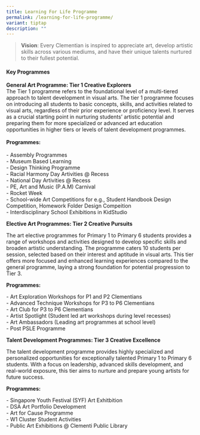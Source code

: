 ```yaml
---
title: Learning For Life Programme
permalink: /learning-for-life-programme/
variant: tiptap
description: ""
---
```

<blockquote>
<p><strong>Vision</strong>: Every Clementian is inspired to appreciate art,
develop artistic skills across various mediums, and have their unique talents
nurtured to their fullest potential.</p>
</blockquote>
<h4><strong>Key Programmes</strong></h4>
<p><strong>General Art Programme: Tier 1 Creative Explorers</strong>
<br>The Tier 1 programme refers to the foundational level of a multi-tiered
approach to talent development in visual arts. The tier 1 programme focuses
on introducing all students to basic concepts, skills, and activities related
to visual arts, regardless of their prior experience or proficiency level.
It serves as a crucial starting point in nurturing students’ artistic potential
and preparing them for more specialized or advanced art education opportunities
in higher tiers or levels of talent development programmes.
<br>
<br><strong>Programmes: </strong>
<br>
<br>- Assembly Programmes
<br>- Museum Based Learning
<br>- Design Thinking Programme
<br>- Racial Harmony Day Artivities @ Recess
<br>- National Day Artivities @ Recess
<br>- PE, Art and Music (P.A.M) Carnival
<br>- Rocket Week
<br>- School-wide Art Competitions for e.g., Student Handbook Design Competition,
Homework Folder Design Compeition
<br>- Interdisciplinary School Exhibitions in KidStudio</p>
<p><strong>Elective Art Programmes: Tier 2 Creative Pursuits</strong>
</p>
<p>The art elective programmes for Primary 1 to Primary 6 students provides
a range of workshops and activities designed to develop specific skills
and broaden artistic understanding. The programme caters 10 students per
session, selected based on their interest and aptitude in visual arts.
This tier offers more focused and enhanced learning experiences compared
to the general programme, laying a strong foundation for potential progression
to Tier 3.</p>
<p><strong>Programmes:</strong>
</p>
<p>- Art Exploration Workshops for P1 and P2 Clementians
<br>- Advanced Technique Workshops for P3 to P6 Clementians
<br>- Art Club for P3 to P6 Clementians
<br>- Artist Spotlight (Student led art workshops during level recesses)
<br>- Art Ambassadors (Leading art programmes at school level)
<br>- Post PSLE Programme</p>
<p><strong>Talent Development Programmes: Tier 3 Creative Excellence</strong>
</p>
<p>The talent development programme provides highly specialized and personalized
opportunities for exceptionally talented Primary 1 to Primary 6 students.
With a focus on leadership, advanced skills development, and real-world
exposure, this tier aims to nurture and prepare young artists for future
success.</p>
<p><strong>Programmes:</strong>
</p>
<p>- Singapore Youth Festival (SYF) Art Exhitbition
<br>- DSA Art Portfolio Development
<br>- Art for Cause Programme
<br>- W1 Cluster Student Activities
<br>- Public Art Exhibitions @ Clementi Public Library</p>